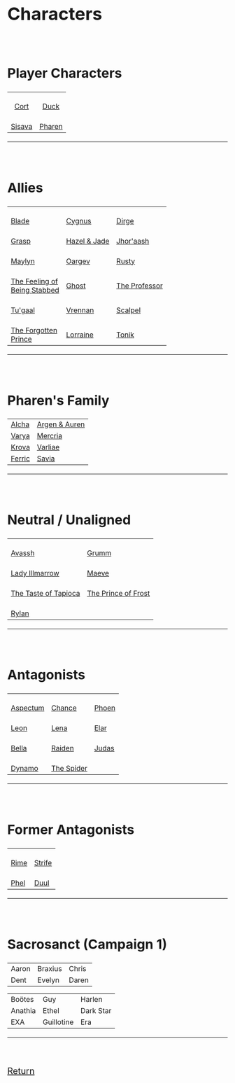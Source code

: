 <link rel="stylesheet" href="https://cdn.jsdelivr.net/npm/rpg-awesome@latest/css/rpg-awesome.min.css">
<link rel="stylesheet" href="https://cdn.jsdelivr.net/npm/remixicon@4.5.0/fonts/remixicon.min.css"> 
<font style="font-size:0px">
<style>
text-align: center;
table {
  border: 1px solid black;
  table-layout: fixed;
  width: 600px;
  text-align: center;
}

th,
td {
  border: 1px solid black;
  width: 100px;
  overflow: hidden;
}
</style>
</font>
<span style="font-size: 20px;">
# Characters
<br>

## Player Characters

|                                                              |                                                                  |
| :--------------------------------------------------:|:----------------------------------------------: |
| [<i class="ra ra-super-mushroom ra-3x"></i><br>Cort](-Player/Cort.md) |  [<i class="ri-music-2-line ra-2x"></i><br>Duck](-Player/Duck.md)      |
| [<i class="ra ra-snake ra-3x"></i><br>Sisava](-Player/Sisava.md)       | [<i class="ra ra-lightning-bolt ra-3x"></i><br>Pharen](-Player/Pharen.md)  |

<hr><br>

## Allies


|          |    |            |
| ---------------------------------------------------------------------------------------------------- | ------------------------------------------------------------------ | ----------------------------------------------------------------- |
| [<i class="ra ra-sword ra-3x"></i><br>Blade](Blade.md)                                         | [<i class="ra ra-crystal-ball ra-3x"></i><br>Cygnus](Cygnus.md)  | [<i class="ra ra-book ra-3x"></i><br>Dirge](Dirge.md)            |
| [<i class="ri-hand ra-2x"></i><br>Grasp](Grasp.md)                                                             | [<i class="ra ra-two-hearts ra-3x"></i><br>Hazel & Jade](Hazel-and-Jade.md)  | [<i class="ra ra-rifle ra-3x"></i><br>Jhor'aash](Jhor'aash.md)      |
| [<i class="ra ra-candle ra-3x"></i><br>Maylyn](Maylyn.md)                                                      | [<i class="ra ra-crowned-heart ra-3x"></i><br>Oargev](Oargev.md)                     | [<i class="ra ra-tentacle ra-3x"></i> <br>Rusty](Rusty.md)                  |
| [<i class="ri-triangle-line ra-2x"></i><br>The Feeling of <br>Being Stabbed](The-Feeling-of-Being-Stabbed.md)  | [<i class="ri-glasses-line ra-3x"></i><br>Ghost](Ghost.md)            | [<i class="ri-home-9-line ra-3x"></i><br>The Professor](The-Professor.md)
| [<i class="ri-eth-line ra-2x"></i><br>Tu'gaal](Tu'gaal.md)                                                     | [<i class="ra ra-fire ra-3x"></i><br>Vrennan](Vrennan.md)                    | [<i class="ri-syringe-line ra-2x"></i><br>Scalpel](Scalpel.md)              |
| [<i class="ra ra-arcane-mask ra-2x"></i><br>The Forgotten<br>Prince](The-Forgotten-Prince.md)                 | [<i class="ra ra-feather-wing ra-3x"></i><br>Lorraine](Lorraine.md)          | [<i class="ri-settings-4-line ra-2x"></i><br>Tonik](Tonik.md)               |
<hr><br>

## Pharen's Family


|                                                                           |                                                                                           |
| ------------------------------------------------------------------------- | ----------------------------------------------------------------------------------------- |
| [Alcha](-Pharen-Family/Alcha.md)   | [Argen & Auren](-Pharen-Family/Argen-and-Auren.md)  |
| [Varya](-Pharen-Family/Varya.md)    | [Mercria](-Pharen-Family/Mercria.md)        |
| [Krova](-Pharen-Family/Krova.md)    | [Varliae](-Pharen-Family/Varliae.md)                |
| [Ferric](-Pharen-Family/Ferric.md)  | [Savia](-Pharen-Family/Savia.md)               |
<hr><br>

## Neutral / Unaligned


|                                                                                      |                                                                                  |
| ------------------------------------------------------------------------------------ | -------------------------------------------------------------------------------- |
| [<i class="ra ra-dead-tree ra-3x"></i><br>Avassh](Avassh.md)                                   | [<i class="ri-candle-line ra-2x"></i><br>Grumm](Grumm.md)                                  |
| [<i class="ra ra-death-skull ra-3x"></i><br>Lady Illmarrow](-Pharen-Family/Lady-Illmarrow.md)  | [<i class="ri-home-smile-line ra-2x"></i> <br>Maeve](Maeve.md)                         |
| [<i class="ri-cup-line ra-2x"></i><br>The Taste of Tapioca](The-Taste-of-Tapioca.md)           | [<i class="ra ra-frost-emblem ra-3x"></i><br>The Prince of Frost](The-Prince-of-Frost.md)  |
| [<i class="ri-eye-off-line ra-2x"></i><br>Rylan](Rylan.md)                                     |                                                                                  |
<hr><br>

## Antagonists


|                                                            |                                                          |                                                          |
| ---------------------------------------------------------- | -------------------------------------------------------- | -------------------------------------------------------- |
| [<i class="ra ra-bleeding-eye ra-3x"></i><br>Aspectum](Aspectum.md)  | [<i class="ra ra-hearts-card ra-3x"></i><br>Chance](Chance.md)     | [<i class="ra ra-feathered-wing ra-3x"></i><br>Phoen](Phoen.md)    |
| [<i class="ra ra-lightning-sword ra-3x"></i><br>Leon](Leon.md)       | [<i class="ra ra-venomous-snake ra-3x"></i><br>Lena](Lena.md)      | [<i class="ra ra-sun ra-3x"></i><br>Elar](Elar.md)    |
| [<i class="ri-eye-line ra-2x"></i><br>Bella](Bella.md)               | [<i class="ra ra-lightning-trio ra-3x"></i><br>Raiden](Raiden.md)  | [<i class="ra ra-torch ra-3x"></i><br>Judas](Judas.md)  |
| [<i class="ri-shield-cross-line ra-2x"></i><br>Dynamo](Dynamo.md)    | [<i class="ra ra-spider-face ra-3x"></i><br>The Spider](The-Spider.md)                                                          |                                                          |
<hr><br>

## Former Antagonists


|                                                        |                                                            |
| ------------------------------------------------------ | ---------------------------------------------------------- |
| [<i class="ri-snowflake-line ra-2x"></i><br>Rime](Rime.md)  | [<i class="ra ra-hood ra-3x"></i><br>Strife](Strife.md)  |
| [<i class="ra ra-bowie-knife ra-3x"></i><br>Phel](Phel.md)  | [<i class="ra ra-crown ra-3x"></i><br>Duul](Duul.md)      |
<hr><br>

## Sacrosanct (Campaign 1)


|         |         |        |
| ------- | ------- | ------ |
| Aaron   | Braxius | Chris  |
| Dent    | Evelyn  | Daren  |

|         |         |        |
| ------- | ------- | ------ |
| Boötes  | Guy     | Harlen |
| Anathia | Ethel        |  Dark Star      |
| EXA | Guillotine | Era
<hr><br>


[Return](../../README.md)


